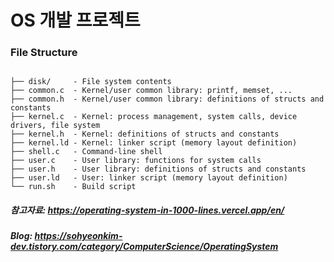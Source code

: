 # OS 개발 프로젝트 

### File Structure
```

├── disk/     - File system contents
├── common.c  - Kernel/user common library: printf, memset, ...
├── common.h  - Kernel/user common library: definitions of structs and constants
├── kernel.c  - Kernel: process management, system calls, device drivers, file system
├── kernel.h  - Kernel: definitions of structs and constants
├── kernel.ld - Kernel: linker script (memory layout definition)
├── shell.c   - Command-line shell
├── user.c    - User library: functions for system calls
├── user.h    - User library: definitions of structs and constants
├── user.ld   - User: linker script (memory layout definition)
└── run.sh    - Build script

```

##### 참고자료: https://operating-system-in-1000-lines.vercel.app/en/  
##### Blog: https://sohyeonkim-dev.tistory.com/category/ComputerScience/OperatingSystem
